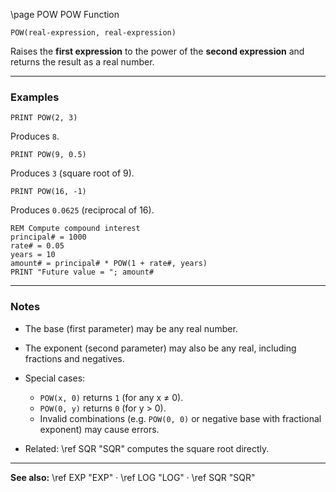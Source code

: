 \page POW POW Function

```basic
POW(real-expression, real-expression)
```

Raises the **first expression** to the power of the **second expression** and returns the result as a real number.

---

### Examples

```basic
PRINT POW(2, 3)
```

Produces `8`.

```basic
PRINT POW(9, 0.5)
```

Produces `3` (square root of 9).

```basic
PRINT POW(16, -1)
```

Produces `0.0625` (reciprocal of 16).

```basic
REM Compute compound interest
principal# = 1000
rate# = 0.05
years = 10
amount# = principal# * POW(1 + rate#, years)
PRINT "Future value = "; amount#
```

---

### Notes

* The base (first parameter) may be any real number.
* The exponent (second parameter) may also be any real, including fractions and negatives.
* Special cases:

  * `POW(x, 0)` returns `1` (for any x ≠ 0).
  * `POW(0, y)` returns `0` (for y > 0).
  * Invalid combinations (e.g. `POW(0, 0)` or negative base with fractional exponent) may cause errors.
* Related: \ref SQR "SQR" computes the square root directly.

---

**See also:**
\ref EXP "EXP" · \ref LOG "LOG" · \ref SQR "SQR"

